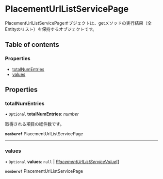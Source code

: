 # PlacementUrlListServicePage


<div lang=\"ja\">PlacementUrlListServicePageオブジェクトは、getメソッドの実行結果（全Entityのリスト）を保持するオブジェクトです。</div> 

## Table of contents

### Properties

- [totalNumEntries](placementurllistservicepage.md#totalnumentries)
- [values](placementurllistservicepage.md#values)

## Properties

### totalNumEntries

• `Optional` **totalNumEntries**: *number*

<div lang=\"ja\">取得される項目の総件数です。</div> 

**`memberof`** PlacementUrlListServicePage

___

### values

• `Optional` **values**: ``null`` \| [*PlacementUrlListServiceValue*](placementurllistservicevalue.md)[]

**`memberof`** PlacementUrlListServicePage
